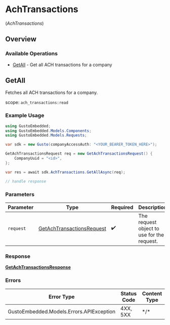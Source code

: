 # AchTransactions
(*AchTransactions*)

## Overview

### Available Operations

* [GetAll](#getall) - Get all ACH transactions for a company

## GetAll

Fetches all ACH transactions for a company.

scope: `ach_transactions:read`

### Example Usage

```csharp
using GustoEmbedded;
using GustoEmbedded.Models.Components;
using GustoEmbedded.Models.Requests;

var sdk = new Gusto(companyAccessAuth: "<YOUR_BEARER_TOKEN_HERE>");

GetAchTransactionsRequest req = new GetAchTransactionsRequest() {
    CompanyUuid = "<id>",
};

var res = await sdk.AchTransactions.GetAllAsync(req);

// handle response
```

### Parameters

| Parameter                                                                       | Type                                                                            | Required                                                                        | Description                                                                     |
| ------------------------------------------------------------------------------- | ------------------------------------------------------------------------------- | ------------------------------------------------------------------------------- | ------------------------------------------------------------------------------- |
| `request`                                                                       | [GetAchTransactionsRequest](../../Models/Requests/GetAchTransactionsRequest.md) | :heavy_check_mark:                                                              | The request object to use for the request.                                      |

### Response

**[GetAchTransactionsResponse](../../Models/Requests/GetAchTransactionsResponse.md)**

### Errors

| Error Type                               | Status Code                              | Content Type                             |
| ---------------------------------------- | ---------------------------------------- | ---------------------------------------- |
| GustoEmbedded.Models.Errors.APIException | 4XX, 5XX                                 | \*/\*                                    |
